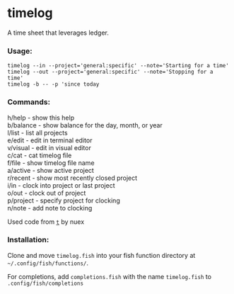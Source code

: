 # timelog
A time sheet that leverages ledger.

### Usage:
`timelog --in --project='general:specific' --note='Starting for a time'`  
`timelog --out --project='general:specific' --note='Stopping for a time'`  
`timelog -b -- -p 'since today`

### Commands:

h/help    - show this help  
b/balance - show balance for the day, month, or year  
l/list    - list all projects  
e/edit    - edit in terminal editor  
v/visual  - edit in visual editor  
c/cat     - cat timelog file  
f/file    - show timelog file name  
a/active  - show active project  
r/recent  - show most recently closed project  
i/in      - clock into project or last project  
o/out     - clock out of project  
p/project - specify project for clocking  
n/note    - add note to clocking  

Used code from [`t`](https://github.com/nuex/t) by nuex


### Installation:

Clone and move `timelog.fish` into your fish function directory at `~/.config/fish/functions/`.

For completions, add `completions.fish` with the name `timelog.fish` to `.config/fish/completions`
